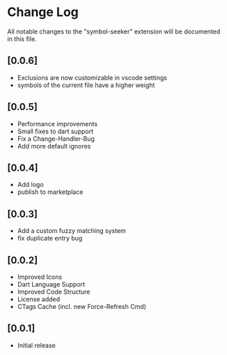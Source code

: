 # Change Log

All notable changes to the "symbol-seeker" extension will be documented in this file.

## [0.0.6]
- Exclusions are now customizable in vscode settings
- symbols of the current file have a higher weight

## [0.0.5]
- Performance improvements
- Small fixes to dart support
- Fix a Change-Handler-Bug
- Add more default ignores

## [0.0.4]
- Add logo
- publish to marketplace

## [0.0.3]
- Add a custom fuzzy matching system
- fix duplicate entry bug

## [0.0.2]

- Improved Icons
- Dart Language Support
- Improved Code Structure
- License added 
- CTags Cache (incl. new Force-Refresh Cmd)

## [0.0.1]

- Initial release